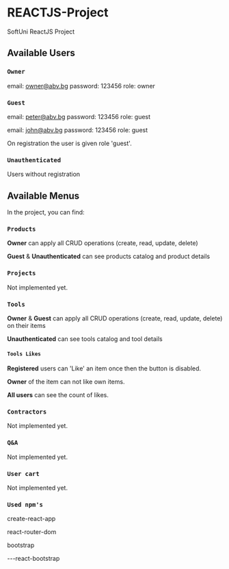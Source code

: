 # REACTJS-Project
SoftUni ReactJS Project

## Available Users

### `Owner`

email: owner@abv.bg
password: 123456
role: owner

### `Guest`

email: peter@abv.bg
password: 123456
role: guest

email: john@abv.bg
password: 123456
role: guest

On registration the user is given role 'guest'.

### `Unauthenticated`

Users without registration

## Available Menus

In the project, you can find:

### `Products`

**Owner** can apply all CRUD operations (create, read, update, delete)

**Guest** & **Unauthenticated** can see products catalog and product details

### `Projects`

Not implemented yet.

### `Tools`

**Owner** & **Guest** can apply all CRUD operations (create, read, update, delete) on their items

**Unauthenticated** can see tools catalog and tool details

#### `Tools Likes`

**Registered** users can 'Like' an item once then the button is disabled.   

**Owner** of the item can not like own items.   

**All users** can see the count of likes.   

### `Contractors`

Not implemented yet.

### `Q&A`

Not implemented yet.

### `User cart`

Not implemented yet.

### `Used npm's`

create-react-app  

react-router-dom  

bootstrap  

---react-bootstrap  
